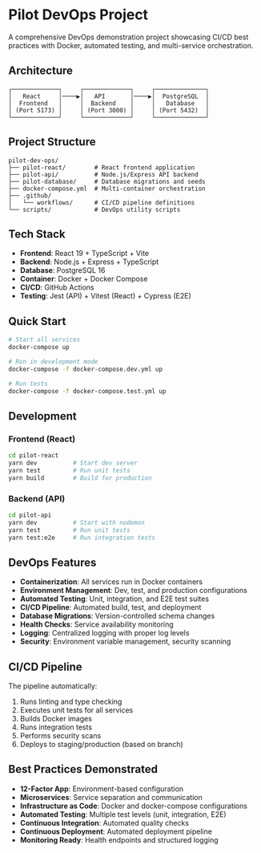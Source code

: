 # Pilot DevOps Project

A comprehensive DevOps demonstration project showcasing CI/CD best practices with Docker, automated testing, and multi-service orchestration.

## Architecture

```
┌─────────────┐     ┌─────────────┐     ┌──────────────┐
│   React     │────▶│   API       │────▶│  PostgreSQL  │
│  Frontend   │     │  Backend    │     │   Database   │
│ (Port 5173) │     │ (Port 3000) │     │ (Port 5432)  │
└─────────────┘     └─────────────┘     └──────────────┘
```

## Project Structure

```
pilot-dev-ops/
├── pilot-react/        # React frontend application
├── pilot-api/          # Node.js/Express API backend
├── pilot-database/     # Database migrations and seeds
├── docker-compose.yml  # Multi-container orchestration
├── .github/
│   └── workflows/      # CI/CD pipeline definitions
└── scripts/            # DevOps utility scripts
```

## Tech Stack

- **Frontend**: React 19 + TypeScript + Vite
- **Backend**: Node.js + Express + TypeScript
- **Database**: PostgreSQL 16
- **Container**: Docker + Docker Compose
- **CI/CD**: GitHub Actions
- **Testing**: Jest (API) + Vitest (React) + Cypress (E2E)

## Quick Start

```bash
# Start all services
docker-compose up

# Run in development mode
docker-compose -f docker-compose.dev.yml up

# Run tests
docker-compose -f docker-compose.test.yml up
```

## Development

### Frontend (React)
```bash
cd pilot-react
yarn dev          # Start dev server
yarn test         # Run unit tests
yarn build        # Build for production
```

### Backend (API)
```bash
cd pilot-api
yarn dev          # Start with nodemon
yarn test         # Run unit tests
yarn test:e2e     # Run integration tests
```

## DevOps Features

- **Containerization**: All services run in Docker containers
- **Environment Management**: Dev, test, and production configurations
- **Automated Testing**: Unit, integration, and E2E test suites
- **CI/CD Pipeline**: Automated build, test, and deployment
- **Database Migrations**: Version-controlled schema changes
- **Health Checks**: Service availability monitoring
- **Logging**: Centralized logging with proper log levels
- **Security**: Environment variable management, security scanning

## CI/CD Pipeline

The pipeline automatically:
1. Runs linting and type checking
2. Executes unit tests for all services
3. Builds Docker images
4. Runs integration tests
5. Performs security scans
6. Deploys to staging/production (based on branch)

## Best Practices Demonstrated

- **12-Factor App**: Environment-based configuration
- **Microservices**: Service separation and communication
- **Infrastructure as Code**: Docker and docker-compose configurations
- **Automated Testing**: Multiple test levels (unit, integration, E2E)
- **Continuous Integration**: Automated quality checks
- **Continuous Deployment**: Automated deployment pipeline
- **Monitoring Ready**: Health endpoints and structured logging